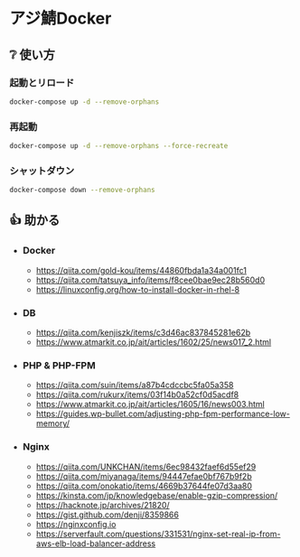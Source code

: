 # アジ鯖Docker

## ❔ 使い方
### 起動とリロード
```bash
docker-compose up -d --remove-orphans
```
### 再起動
```bash
docker-compose up -d --remove-orphans --force-recreate
```
### シャットダウン
```bash
docker-compose down --remove-orphans
```

## 👍 助かる
- ### Docker
    - https://qiita.com/gold-kou/items/44860fbda1a34a001fc1
    - https://qiita.com/tatsuya_info/items/f8cee0bae9ec28b560d0
    - https://linuxconfig.org/how-to-install-docker-in-rhel-8
- ### DB
    - https://qiita.com/kenjiszk/items/c3d46ac837845281e62b
    - https://www.atmarkit.co.jp/ait/articles/1602/25/news017_2.html
- ### PHP & PHP-FPM
    - https://qiita.com/suin/items/a87b4cdccbc5fa05a358
    - https://qiita.com/rukurx/items/03f14b0a52cf0d5acdf8
    - https://www.atmarkit.co.jp/ait/articles/1605/16/news003.html
    - https://guides.wp-bullet.com/adjusting-php-fpm-performance-low-memory/
- ### Nginx
    - https://qiita.com/UNKCHAN/items/6ec98432faef6d55ef29
    - https://qiita.com/miyanaga/items/94447efae0bf767b9f2b
    - https://qiita.com/onokatio/items/4669b37644fe07d3aa80
    - https://kinsta.com/jp/knowledgebase/enable-gzip-compression/
    - https://hacknote.jp/archives/21820/
    - https://gist.github.com/denji/8359866
    - https://nginxconfig.io
    - https://serverfault.com/questions/331531/nginx-set-real-ip-from-aws-elb-load-balancer-address
